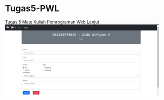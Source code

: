 # Tugas5-PWL
Tugas 5 Mata Kuliah Pemrograman Web Lanjut
<img src="https://raw.githubusercontent.com/aldoalfiyanv/Tugas5-PWL/main/img/tugas5.png" width="1000">
